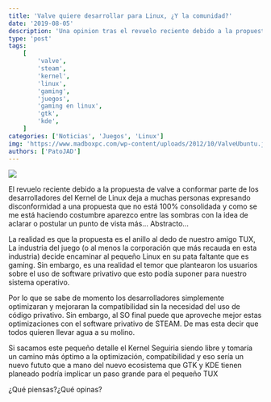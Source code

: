 ```yaml
---
title: 'Valve quiere desarrollar para Linux, ¿Y la comunidad?'
date: '2019-08-05'
description: 'Una opinion tras el revuelo reciente debido a la propuesta de valve a conformar parte de los desarrolladores del Kernel de Linux'
type: 'post'
tags:
    [
        'valve',
        'steam',
        'kernel',
        'linux',
        'gaming',
        'juegos',
        'gaming en linux',
        'gtk',
        'kde',
    ]
categories: ['Noticias', 'Juegos', 'Linux']
img: 'https://www.madboxpc.com/wp-content/uploads/2012/10/ValveUbuntu.jpg'
authors: ['PatoJAD']
---
```


![](https://i.blogs.es/3ceaaf/modo-juego/450_1000.jpg)

El revuelo reciente debido a la propuesta de valve a conformar parte de los desarrolladores del Kernel de Linux deja a muchas personas expresando disconformidad a una propuesta que no está 100% consolidada y como se me está haciendo costumbre aparezco entre las sombras con la idea de aclarar o postular un punto de vista más… Abstracto…

La realidad es que la propuesta es el anillo al dedo de nuestro amigo TUX, La industria del juego (o al menos la corporación que más recauda en esta industria) decide encaminar al pequeño Linux en su pata faltante que es gaming. Sin embargo, es una realidad el temor que plantearon los usuarios sobre el uso de software privativo que esto podía suponer para nuestro sistema operativo.

Por lo que se sabe de momento los desarrolladores simplemente optimizaran y mejoraran la compatibilidad sin la necesidad del uso de código privativo. Sin embargo, al SO final puede que aproveche mejor estas optimizaciones con el software privativo de STEAM. De mas esta decir que todos quieren llevar agua a su molino.

Si sacamos este pequeño detalle el Kernel Seguiria siendo libre y tomaría un camino más óptimo a la optimización, compatibilidad y eso sería un nuevo fututo que a mano del nuevo ecosistema que GTK y KDE tienen planeado podría implicar un paso grande para el pequeño TUX

¿Qué piensas?¿Qué opinas?
